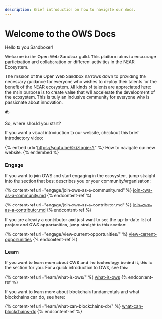 ```yaml
---
description: Brief introduction on how to navigate our docs.
---
```


# Welcome to the OWS Docs

Hello to you Sandboxer!&#x20;

Welcome to the Open Web Sandbox guild. This platform aims to encourage participation and collaboration on different activities in the NEAR Ecosystem.

The mission of the Open Web Sandbox narrows down to providing the necessary guidance for everyone who wishes to deploy their talents for the benefit of the NEAR ecosystem. All kinds of talents are appreciated here: the main purpose is to create value that will accelerate the development of the ecosystem. This is truly an inclusive community for everyone who is passionate about innovation.

🌏

So, where should you start?

If you want a visual introduction to our website, checkout this brief introductory video:

{% embed url="https://youtu.be/0kjzIqqje5Y" %}
How to navigate our new website.&#x20;
{% endembed %}

### Engage

If you want to join OWS and start engaging in the ecosystem, jump straight into the section that best describes you or your community/organisation:

{% content-ref url="engage/join-ows-as-a-community.md" %}
[join-ows-as-a-community.md](engage/join-ows-as-a-community.md)
{% endcontent-ref %}

{% content-ref url="engage/join-ows-as-a-contributor.md" %}
[join-ows-as-a-contributor.md](engage/join-ows-as-a-contributor.md)
{% endcontent-ref %}

If you are already a contributor and just want to see the up-to-date list of project and OWS opportunities, jump straight to this section:

{% content-ref url="engage/view-current-opportunities/" %}
[view-current-opportunities](engage/view-current-opportunities/)
{% endcontent-ref %}

### Learn

If you want to learn more about OWS and the technology behind it, this is the section for you. For a quick introduction to OWS, see this:

{% content-ref url="learn/what-is-ows/" %}
[what-is-ows](learn/what-is-ows/)
{% endcontent-ref %}

If you want to learn more about blockchain fundamentals and what blockchains can do, see here:

{% content-ref url="learn/what-can-blockchains-do/" %}
[what-can-blockchains-do](learn/what-can-blockchains-do/)
{% endcontent-ref %}
